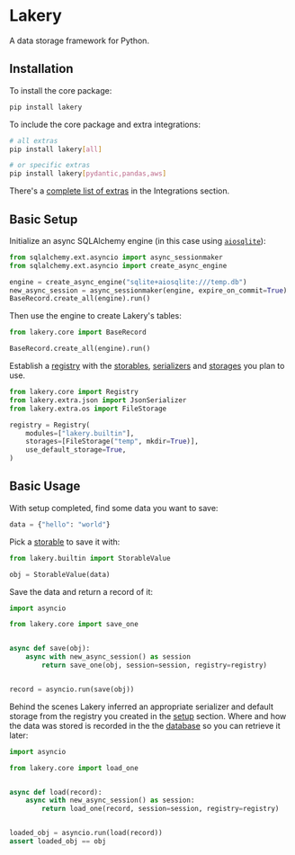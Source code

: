 # Lakery

A data storage framework for Python.

## Installation

To install the core package:

```bash
pip install lakery
```

To include the core package and extra integrations:

```bash
# all extras
pip install lakery[all]

# or specific extras
pip install lakery[pydantic,pandas,aws]
```

There's a [complete list of extras](./integrations/index.md) in the Integrations
section.

## Basic Setup

Initialize an async SQLAlchemy engine (in this case using
[`aiosqlite`](https://pypi.org/project/aiosqlite/)):

```python
from sqlalchemy.ext.asyncio import async_sessionmaker
from sqlalchemy.ext.asyncio import create_async_engine

engine = create_async_engine("sqlite+aiosqlite:///temp.db")
new_async_session = async_sessionmaker(engine, expire_on_commit=True)
BaseRecord.create_all(engine).run()
```

Then use the engine to create Lakery's tables:

```python
from lakery.core import BaseRecord

BaseRecord.create_all(engine).run()
```

Establish a [registry](./concepts/registries.md) with the
[storables](./concepts/storables.md), [serializers](./concepts/serializers.md) and
[storages](./concepts/storages.md) you plan to use.

```python
from lakery.core import Registry
from lakery.extra.json import JsonSerializer
from lakery.extra.os import FileStorage

registry = Registry(
    modules=["lakery.builtin"],
    storages=[FileStorage("temp", mkdir=True)],
    use_default_storage=True,
)
```

## Basic Usage

With setup completed, find some data you want to save:

```python
data = {"hello": "world"}
```

Pick a [storable](./concepts/storables.md) to save it with:

```python
from lakery.builtin import StorableValue

obj = StorableValue(data)
```

Save the data and return a record of it:

```python
import asyncio

from lakery.core import save_one


async def save(obj):
    async with new_async_session() as session
        return save_one(obj, session=session, registry=registry)


record = asyncio.run(save(obj))
```

Behind the scenes Lakery inferred an appropriate serializer and default storage from the
registry you created in the [setup](#basic-setup) section. Where and how the data was
stored is recorded in the the [database](./concepts/database.md) so you can retrieve it
later:

```python
import asyncio

from lakery.core import load_one


async def load(record):
    async with new_async_session() as session:
        return load_one(record, session=session, registry=registry)


loaded_obj = asyncio.run(load(record))
assert loaded_obj == obj
```
